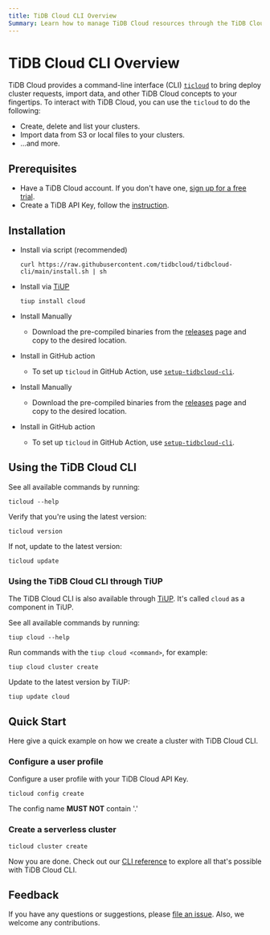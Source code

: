 ```yaml
---
title: TiDB Cloud CLI Overview
Summary: Learn how to manage TiDB Cloud resources through the TiDB Cloud CLI.
---
```


# TiDB Cloud CLI Overview

TiDB Cloud provides a command-line interface (CLI) [`ticloud`](https://github.com/tidbcloud/tidbcloud-cli) to bring deploy cluster requests, import data, and other TiDB Cloud concepts to your fingertips. To interact with TiDB Cloud, you can use the `ticloud` to do the following:

- Create, delete and list your clusters.
- Import data from S3 or local files to your clusters.
- ...and more.

## Prerequisites

- Have a TiDB Cloud account. If you don't have one, [sign up for a free trial](https://tidbcloud.com/free-trial).
- Create a TiDB API Key, follow the [instruction](https://docs.pingcap.com/tidbcloud/api/v1beta#section/Authentication/API-Key-Management).

## Installation

<SimpleTab>
<div label="macOS/linux">

- Install via script (recommended)

    ```shell
    curl https://raw.githubusercontent.com/tidbcloud/tidbcloud-cli/main/install.sh | sh
    ```

- Install via [TiUP](https://tiup.io/)

    ```shell
    tiup install cloud
    ```

- Install Manually
    - Download the pre-compiled binaries from the [releases](https://github.com/tidbcloud/tidbcloud-cli/releases/latest) page and copy to the desired location.

- Install in GitHub action
    - To set up `ticloud` in GitHub Action, use [`setup-tidbcloud-cli`](https://github.com/tidbcloud/setup-tidbcloud-cli).

</div>

<div label="Windows">

- Install Manually
    - Download the pre-compiled binaries from the [releases](https://github.com/tidbcloud/tidbcloud-cli/releases/latest) page and copy to the desired location.

- Install in GitHub action
    - To set up `ticloud` in GitHub Action, use [`setup-tidbcloud-cli`](https://github.com/tidbcloud/setup-tidbcloud-cli).

</div>
</SimpleTab>

## Using the TiDB Cloud CLI

See all available commands by running:

```shell
ticloud --help
```

Verify that you're using the latest version:

```shell
ticloud version
```

If not, update to the latest version:

```shell
ticloud update
```

### Using the TiDB Cloud CLI through TiUP

The TiDB Cloud CLI is also available through [TiUP](https://tiup.io/). It's called `cloud` as a component in TiUP.

See all available commands by running:

```shell
tiup cloud --help
```

Run commands with the `tiup cloud <command>`, for example:

```shell
tiup cloud cluster create
```

Update to the latest version by TiUP:

```shell
tiup update cloud
```

## Quick Start

Here give a quick example on how we create a cluster with TiDB Cloud CLI.

### Configure a user profile

Configure a user profile with your TiDB Cloud API Key.

```shell
ticloud config create
```

<Warning> The config name **MUST NOT** contain '.'</Warning>

### Create a serverless cluster

```shell
ticloud cluster create
```

Now you are done. Check out our [CLI reference](/tidb-cloud/cli-reference.md) to explore all that's possible with TiDB Cloud CLI.

## Feedback

If you have any questions or suggestions, please [file an issue](https://github.com/tidbcloud/tidbcloud-cli/issues/new/choose). Also, we welcome any contributions.

